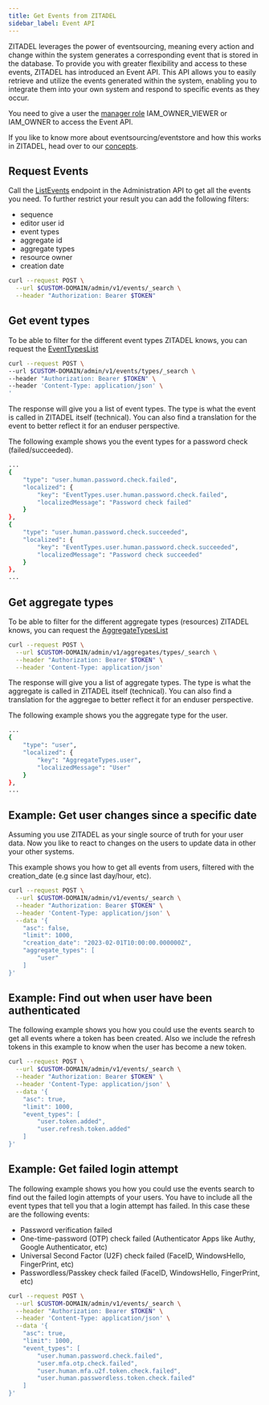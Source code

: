 ```yaml
---
title: Get Events from ZITADEL
sidebar_label: Event API
---
```


ZITADEL leverages the power of eventsourcing, meaning every action and change within the system generates a corresponding event that is stored in the database. 
To provide you with greater flexibility and access to these events, ZITADEL has introduced an Event API. 
This API allows you to easily retrieve and utilize the events generated within the system, enabling you to integrate them into your own system and respond to specific events as they occur.

You need to give a user the [manager role](/docs/guides/manage/console/managers) IAM_OWNER_VIEWER or IAM_OWNER to access the Event API.

If you like to know more about eventsourcing/eventstore and how this works in ZITADEL, head over to our [concepts](/docs/concepts/eventstore/overview).
## Request Events

Call the [ListEvents](/apis/resources/admin) endpoint in the Administration API to get all the events you need.
To further restrict your result you can add the following filters:
- sequence
- editor user id
- event types
- aggregate id
- aggregate types
- resource owner
- creation date

```bash
curl --request POST \
  --url $CUSTOM-DOMAIN/admin/v1/events/_search \
  --header "Authorization: Bearer $TOKEN"
```

## Get event types

To be able to filter for the different event types ZITADEL knows, you can request the [EventTypesList](/apis/resources/admin)

```bash
curl --request POST \
--url $CUSTOM-DOMAIN/admin/v1/events/types/_search \
--header "Authorization: Bearer $TOKEN" \
--header 'Content-Type: application/json' \
'
```

The response will give you a list of event types. The type is what the event is called in ZITADEL itself (technical).
You can also find a translation for the event to better reflect it for an enduser perspective.

The following example shows you the event types for a password check (failed/succeeded).

```bash
...
{
    "type": "user.human.password.check.failed",
    "localized": {
        "key": "EventTypes.user.human.password.check.failed",
        "localizedMessage": "Password check failed"
    }
},
{
    "type": "user.human.password.check.succeeded",
    "localized": {
        "key": "EventTypes.user.human.password.check.succeeded",
        "localizedMessage": "Password check succeeded"
    }
},
...
```

## Get aggregate types

To be able to filter for the different aggregate types (resources) ZITADEL knows, you can request the [AggregateTypesList](/apis/resources/admin)

```bash
curl --request POST \
  --url $CUSTOM-DOMAIN/admin/v1/aggregates/types/_search \
  --header "Authorization: Bearer $TOKEN" \
  --header 'Content-Type: application/json'
```

The response will give you a list of aggregate types. The type is what the aggregate is called in ZITADEL itself (technical).
You can also find a translation for the aggregae to better reflect it for an enduser perspective.

The following example shows you the aggregate type for the user.

```bash
...
{
    "type": "user",
    "localized": {
        "key": "AggregateTypes.user",
        "localizedMessage": "User"
    }
},
...
```

## Example: Get user changes since a specific date

Assuming you use ZITADEL as your single source of truth for your user data.
Now you like to react to changes on the users to update data in other your other systems.

This example shows you how to get all events from users, filtered with the creation_date (e.g since last day/hour, etc).

```bash
curl --request POST \
  --url $CUSTOM-DOMAIN/admin/v1/events/_search \
  --header "Authorization: Bearer $TOKEN" \
  --header 'Content-Type: application/json' \
  --data '{
	"asc": false,
	"limit": 1000,
	"creation_date": "2023-02-01T10:00:00.000000Z",
	"aggregate_types": [
		"user"
	]
}'
```

## Example: Find out when user have been authenticated

The following example shows you how you could use the events search to get all events where a token has been created.
Also we include the refresh tokens in this example to know when the user has become a new token.

```bash
curl --request POST \
  --url $CUSTOM-DOMAIN/admin/v1/events/_search \
  --header "Authorization: Bearer $TOKEN" \
  --header 'Content-Type: application/json' \
  --data '{
	"asc": true,
	"limit": 1000,
	"event_types": [
		"user.token.added",
		"user.refresh.token.added"
	]
}'
```


## Example: Get failed login attempt

The following example shows you how you could use the events search to find out the failed login attempts of your users.
You have to include all the event types that tell you that a login attempt has failed.
In this case these are the following events:
- Password verification failed
- One-time-password (OTP) check failed (Authenticator Apps like Authy, Google Authenticator, etc)
- Universal Second Factor (U2F) check failed (FaceID, WindowsHello, FingerPrint, etc)
- Passwordless/Passkey check failed (FaceID, WindowsHello, FingerPrint, etc)

```bash
curl --request POST \
  --url $CUSTOM-DOMAIN/admin/v1/events/_search \
  --header "Authorization: Bearer $TOKEN" \
  --header 'Content-Type: application/json' \
  --data '{
	"asc": true,
	"limit": 1000,
	"event_types": [
		"user.human.password.check.failed",
		"user.mfa.otp.check.failed",
		"user.human.mfa.u2f.token.check.failed",
		"user.human.passwordless.token.check.failed"
	]
}'
```


